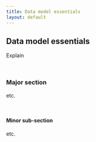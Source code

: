 ```yaml
---
title: Data model essentials
layout: default
---
```


## Data model essentials

Explain

<br>

### Major section

etc.

<br>

#### Minor sub-section

etc.

<br>
